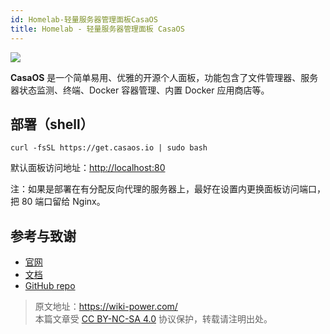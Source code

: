```yaml
---
id: Homelab-轻量服务器管理面板CasaOS
title: Homelab - 轻量服务器管理面板 CasaOS
---
```


![](https://wiki-media-1253965369.cos.ap-guangzhou.myqcloud.com/img/20230304192541.png)

**CasaOS** 是一个简单易用、优雅的开源个人面板，功能包含了文件管理器、服务器状态监测、终端、Docker 容器管理、内置 Docker 应用商店等。

## 部署（shell）

```shell
curl -fsSL https://get.casaos.io | sudo bash
```

默认面板访问地址：<http://localhost:80>

注：如果是部署在有分配反向代理的服务器上，最好在设置内更换面板访问端口，把 80 端口留给 Nginx。

## 参考与致谢

- [官网](https://casaos.io)
- [文档](https://wiki.casaos.io/en/home)
- [GitHub repo](https://github.com/IceWhaleTech/CasaOS)

> 原文地址：<https://wiki-power.com/>  
> 本篇文章受 [CC BY-NC-SA 4.0](https://creativecommons.org/licenses/by/4.0/deed.zh) 协议保护，转载请注明出处。
